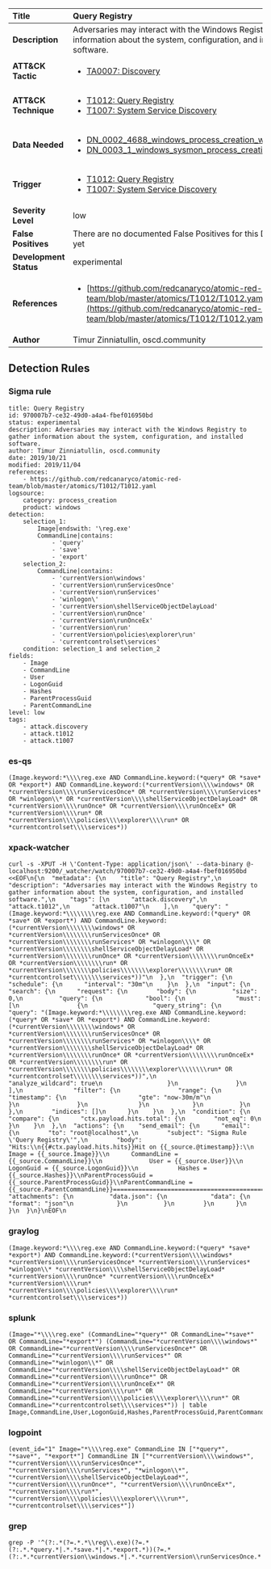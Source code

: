 | Title                    | Query Registry       |
|:-------------------------|:------------------|
| **Description**          | Adversaries may interact with the Windows Registry to gather information about the system, configuration, and installed software. |
| **ATT&amp;CK Tactic**    |  <ul><li>[TA0007: Discovery](https://attack.mitre.org/tactics/TA0007)</li></ul>  |
| **ATT&amp;CK Technique** | <ul><li>[T1012: Query Registry](https://attack.mitre.org/techniques/T1012)</li><li>[T1007: System Service Discovery](https://attack.mitre.org/techniques/T1007)</li></ul>  |
| **Data Needed**          | <ul><li>[DN_0002_4688_windows_process_creation_with_commandline](../Data_Needed/DN_0002_4688_windows_process_creation_with_commandline.md)</li><li>[DN_0003_1_windows_sysmon_process_creation](../Data_Needed/DN_0003_1_windows_sysmon_process_creation.md)</li></ul>  |
| **Trigger**              | <ul><li>[T1012: Query Registry](../Triggers/T1012.md)</li><li>[T1007: System Service Discovery](../Triggers/T1007.md)</li></ul>  |
| **Severity Level**       | low |
| **False Positives**      |  There are no documented False Positives for this Detection Rule yet  |
| **Development Status**   | experimental |
| **References**           | <ul><li>[https://github.com/redcanaryco/atomic-red-team/blob/master/atomics/T1012/T1012.yaml](https://github.com/redcanaryco/atomic-red-team/blob/master/atomics/T1012/T1012.yaml)</li></ul>  |
| **Author**               | Timur Zinniatullin, oscd.community |


## Detection Rules

### Sigma rule

```
title: Query Registry
id: 970007b7-ce32-49d0-a4a4-fbef016950bd
status: experimental
description: Adversaries may interact with the Windows Registry to gather information about the system, configuration, and installed software.
author: Timur Zinniatullin, oscd.community
date: 2019/10/21
modified: 2019/11/04
references:
    - https://github.com/redcanaryco/atomic-red-team/blob/master/atomics/T1012/T1012.yaml
logsource:
    category: process_creation
    product: windows
detection:
    selection_1:
        Image|endswith: '\reg.exe'
        CommandLine|contains: 
            - 'query'
            - 'save'
            - 'export'
    selection_2:
        CommandLine|contains:
            - 'currentVersion\windows'
            - 'currentVersion\runServicesOnce'
            - 'currentVersion\runServices'
            - 'winlogon\'
            - 'currentVersion\shellServiceObjectDelayLoad'
            - 'currentVersion\runOnce'
            - 'currentVersion\runOnceEx'
            - 'currentVersion\run'
            - 'currentVersion\policies\explorer\run'
            - 'currentcontrolset\services'
    condition: selection_1 and selection_2
fields:
    - Image
    - CommandLine
    - User
    - LogonGuid
    - Hashes
    - ParentProcessGuid
    - ParentCommandLine
level: low
tags:
    - attack.discovery
    - attack.t1012
    - attack.t1007

```





### es-qs
    
```
(Image.keyword:*\\\\reg.exe AND CommandLine.keyword:(*query* OR *save* OR *export*) AND CommandLine.keyword:(*currentVersion\\\\windows* OR *currentVersion\\\\runServicesOnce* OR *currentVersion\\\\runServices* OR *winlogon\\* OR *currentVersion\\\\shellServiceObjectDelayLoad* OR *currentVersion\\\\runOnce* OR *currentVersion\\\\runOnceEx* OR *currentVersion\\\\run* OR *currentVersion\\\\policies\\\\explorer\\\\run* OR *currentcontrolset\\\\services*))
```


### xpack-watcher
    
```
curl -s -XPUT -H \'Content-Type: application/json\' --data-binary @- localhost:9200/_watcher/watch/970007b7-ce32-49d0-a4a4-fbef016950bd <<EOF\n{\n  "metadata": {\n    "title": "Query Registry",\n    "description": "Adversaries may interact with the Windows Registry to gather information about the system, configuration, and installed software.",\n    "tags": [\n      "attack.discovery",\n      "attack.t1012",\n      "attack.t1007"\n    ],\n    "query": "(Image.keyword:*\\\\\\\\reg.exe AND CommandLine.keyword:(*query* OR *save* OR *export*) AND CommandLine.keyword:(*currentVersion\\\\\\\\windows* OR *currentVersion\\\\\\\\runServicesOnce* OR *currentVersion\\\\\\\\runServices* OR *winlogon\\\\* OR *currentVersion\\\\\\\\shellServiceObjectDelayLoad* OR *currentVersion\\\\\\\\runOnce* OR *currentVersion\\\\\\\\runOnceEx* OR *currentVersion\\\\\\\\run* OR *currentVersion\\\\\\\\policies\\\\\\\\explorer\\\\\\\\run* OR *currentcontrolset\\\\\\\\services*))"\n  },\n  "trigger": {\n    "schedule": {\n      "interval": "30m"\n    }\n  },\n  "input": {\n    "search": {\n      "request": {\n        "body": {\n          "size": 0,\n          "query": {\n            "bool": {\n              "must": [\n                {\n                  "query_string": {\n                    "query": "(Image.keyword:*\\\\\\\\reg.exe AND CommandLine.keyword:(*query* OR *save* OR *export*) AND CommandLine.keyword:(*currentVersion\\\\\\\\windows* OR *currentVersion\\\\\\\\runServicesOnce* OR *currentVersion\\\\\\\\runServices* OR *winlogon\\\\* OR *currentVersion\\\\\\\\shellServiceObjectDelayLoad* OR *currentVersion\\\\\\\\runOnce* OR *currentVersion\\\\\\\\runOnceEx* OR *currentVersion\\\\\\\\run* OR *currentVersion\\\\\\\\policies\\\\\\\\explorer\\\\\\\\run* OR *currentcontrolset\\\\\\\\services*))",\n                    "analyze_wildcard": true\n                  }\n                }\n              ],\n              "filter": {\n                "range": {\n                  "timestamp": {\n                    "gte": "now-30m/m"\n                  }\n                }\n              }\n            }\n          }\n        },\n        "indices": []\n      }\n    }\n  },\n  "condition": {\n    "compare": {\n      "ctx.payload.hits.total": {\n        "not_eq": 0\n      }\n    }\n  },\n  "actions": {\n    "send_email": {\n      "email": {\n        "to": "root@localhost",\n        "subject": "Sigma Rule \'Query Registry\'",\n        "body": "Hits:\\n{{#ctx.payload.hits.hits}}Hit on {{_source.@timestamp}}:\\n            Image = {{_source.Image}}\\n      CommandLine = {{_source.CommandLine}}\\n             User = {{_source.User}}\\n        LogonGuid = {{_source.LogonGuid}}\\n           Hashes = {{_source.Hashes}}\\nParentProcessGuid = {{_source.ParentProcessGuid}}\\nParentCommandLine = {{_source.ParentCommandLine}}================================================================================\\n{{/ctx.payload.hits.hits}}",\n        "attachments": {\n          "data.json": {\n            "data": {\n              "format": "json"\n            }\n          }\n        }\n      }\n    }\n  }\n}\nEOF\n
```


### graylog
    
```
(Image.keyword:*\\\\reg.exe AND CommandLine.keyword:(*query* *save* *export*) AND CommandLine.keyword:(*currentVersion\\\\windows* *currentVersion\\\\runServicesOnce* *currentVersion\\\\runServices* *winlogon\\* *currentVersion\\\\shellServiceObjectDelayLoad* *currentVersion\\\\runOnce* *currentVersion\\\\runOnceEx* *currentVersion\\\\run* *currentVersion\\\\policies\\\\explorer\\\\run* *currentcontrolset\\\\services*))
```


### splunk
    
```
(Image="*\\\\reg.exe" (CommandLine="*query*" OR CommandLine="*save*" OR CommandLine="*export*") (CommandLine="*currentVersion\\\\windows*" OR CommandLine="*currentVersion\\\\runServicesOnce*" OR CommandLine="*currentVersion\\\\runServices*" OR CommandLine="*winlogon\\*" OR CommandLine="*currentVersion\\\\shellServiceObjectDelayLoad*" OR CommandLine="*currentVersion\\\\runOnce*" OR CommandLine="*currentVersion\\\\runOnceEx*" OR CommandLine="*currentVersion\\\\run*" OR CommandLine="*currentVersion\\\\policies\\\\explorer\\\\run*" OR CommandLine="*currentcontrolset\\\\services*")) | table Image,CommandLine,User,LogonGuid,Hashes,ParentProcessGuid,ParentCommandLine
```


### logpoint
    
```
(event_id="1" Image="*\\\\reg.exe" CommandLine IN ["*query*", "*save*", "*export*"] CommandLine IN ["*currentVersion\\\\windows*", "*currentVersion\\\\runServicesOnce*", "*currentVersion\\\\runServices*", "*winlogon\\*", "*currentVersion\\\\shellServiceObjectDelayLoad*", "*currentVersion\\\\runOnce*", "*currentVersion\\\\runOnceEx*", "*currentVersion\\\\run*", "*currentVersion\\\\policies\\\\explorer\\\\run*", "*currentcontrolset\\\\services*"])
```


### grep
    
```
grep -P '^(?:.*(?=.*.*\\reg\\.exe)(?=.*(?:.*.*query.*|.*.*save.*|.*.*export.*))(?=.*(?:.*.*currentVersion\\windows.*|.*.*currentVersion\\runServicesOnce.*|.*.*currentVersion\\runServices.*|.*.*winlogon\\.*|.*.*currentVersion\\shellServiceObjectDelayLoad.*|.*.*currentVersion\\runOnce.*|.*.*currentVersion\\runOnceEx.*|.*.*currentVersion\\run.*|.*.*currentVersion\\policies\\explorer\\run.*|.*.*currentcontrolset\\services.*)))'
```



